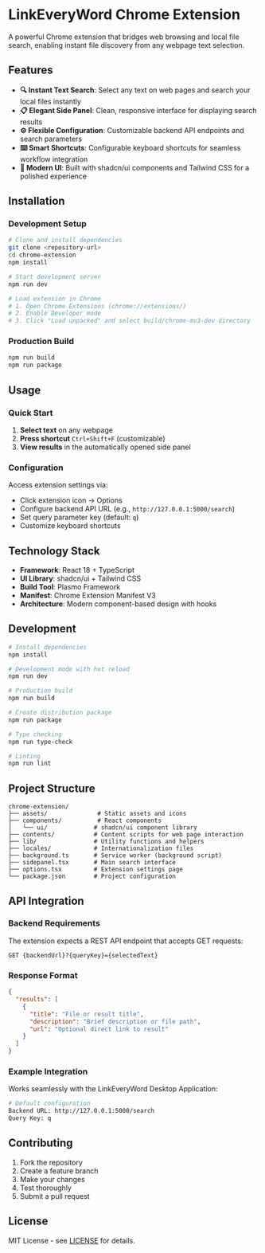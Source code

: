 # LinkEveryWord Chrome Extension

A powerful Chrome extension that bridges web browsing and local file search, enabling instant file discovery from any webpage text selection.

## Features

- **🔍 Instant Text Search**: Select any text on web pages and search your local files instantly
- **📋 Elegant Side Panel**: Clean, responsive interface for displaying search results
- **⚙️ Flexible Configuration**: Customizable backend API endpoints and search parameters
- **⌨️ Smart Shortcuts**: Configurable keyboard shortcuts for seamless workflow integration
- **🎨 Modern UI**: Built with shadcn/ui components and Tailwind CSS for a polished experience

## Installation

### Development Setup
```bash
# Clone and install dependencies
git clone <repository-url>
cd chrome-extension
npm install

# Start development server
npm run dev

# Load extension in Chrome
# 1. Open Chrome Extensions (chrome://extensions/)
# 2. Enable Developer mode
# 3. Click "Load unpacked" and select build/chrome-mv3-dev directory
```

### Production Build
```bash
npm run build
npm run package
```

## Usage

### Quick Start
1. **Select text** on any webpage
2. **Press shortcut** `Ctrl+Shift+F` (customizable)
3. **View results** in the automatically opened side panel

### Configuration
Access extension settings via:
- Click extension icon → Options
- Configure backend API URL (e.g., `http://127.0.0.1:5000/search`)
- Set query parameter key (default: `q`)
- Customize keyboard shortcuts

## Technology Stack

- **Framework**: React 18 + TypeScript
- **UI Library**: shadcn/ui + Tailwind CSS
- **Build Tool**: Plasmo Framework
- **Manifest**: Chrome Extension Manifest V3
- **Architecture**: Modern component-based design with hooks

## Development

```bash
# Install dependencies
npm install

# Development mode with hot reload
npm run dev

# Production build
npm run build

# Create distribution package
npm run package

# Type checking
npm run type-check

# Linting
npm run lint
```

## Project Structure

```
chrome-extension/
├── assets/              # Static assets and icons
├── components/          # React components
│   └── ui/             # shadcn/ui component library
├── contents/           # Content scripts for web page interaction
├── lib/                # Utility functions and helpers
├── locales/            # Internationalization files
├── background.ts       # Service worker (background script)
├── sidepanel.tsx       # Main search interface
├── options.tsx         # Extension settings page
└── package.json        # Project configuration
```

## API Integration

### Backend Requirements
The extension expects a REST API endpoint that accepts GET requests:

```http
GET {backendUrl}?{queryKey}={selectedText}
```

### Response Format
```json
{
  "results": [
    {
      "title": "File or result title",
      "description": "Brief description or file path",
      "url": "Optional direct link to result"
    }
  ]
}
```

### Example Integration
Works seamlessly with the LinkEveryWord Desktop Application:
```bash
# Default configuration
Backend URL: http://127.0.0.1:5000/search
Query Key: q
```

## Contributing

1. Fork the repository
2. Create a feature branch
3. Make your changes
4. Test thoroughly
5. Submit a pull request

## License

MIT License - see [LICENSE](../LICENSE) for details.
